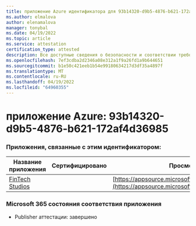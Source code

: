 ```yaml
---
title: приложение Azure идентификатора для 93b14320-d9b5-4876-b621-172af4d36985
ms.author: elmalova
author: elenamalova
manager: tonybal
ms.date: 04/19/2022
ms.topic: article
ms.service: attestation
certification_type: attested
description: Все доступные сведения о безопасности и соответствии требованиям для 93b14320-d9b5-4876-b621-172af4d36985.
ms.openlocfilehash: 7ef3cdba2d2346a08e312a1f9a26fd1a9b644651
ms.sourcegitcommit: b1e50c421eeb1b54e99180634217d3df35a4897f
ms.translationtype: MT
ms.contentlocale: ru-RU
ms.lasthandoff: 04/19/2022
ms.locfileid: "64960355"
---
```

# <a name="azure-app-id-93b14320-d9b5-4876-b621-172af4d36985"></a>приложение Azure: 93b14320-d9b5-4876-b621-172af4d36985


### <a name="apps-associated-with-this-id"></a>Приложения, связанные с этим идентификатором:
| **Название приложения** | **Сертифицировано** | **Просмотр в AppSource** |
|--------------|---------------|-----------------------|
| [FinTech Studios](../forward/WA200003969.md) |  | [https://appsource.microsoft.com/product/office/WA200003969](https://appsource.microsoft.com/product/office/WA200003969) |

### <a name="microsoft-365-app-compliance-status"></a>Microsoft 365 состояния соответствия приложения
- Publisher аттестации: завершено
